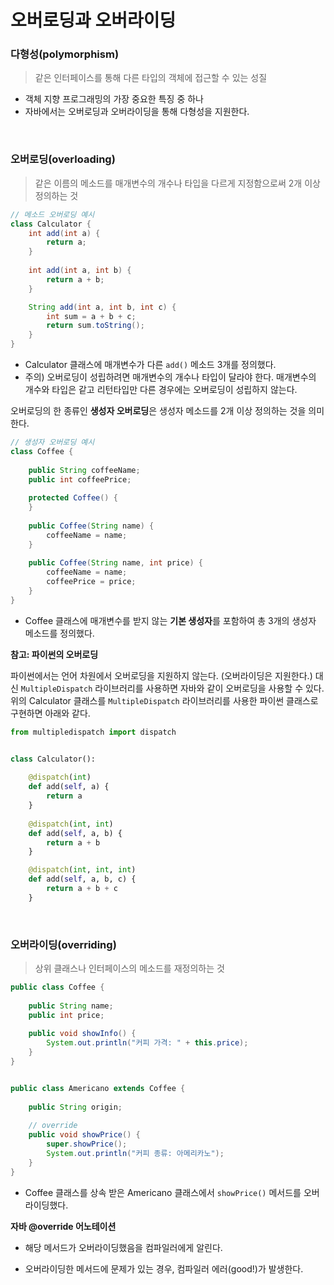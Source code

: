 # 오버로딩과 오버라이딩



### 다형성(polymorphism)

> 같은 인터페이스를 통해 다른 타입의 객체에 접근할 수 있는 성질

- 객체 지향 프로그래밍의 가장 중요한 특징 중 하나
- 자바에서는 오버로딩과 오버라이딩을 통해 다형성을 지원한다.

<br>

### 오버로딩(overloading)

> 같은 이름의 메소드를 매개변수의 개수나 타입을 다르게 지정함으로써 2개 이상 정의하는 것

```java
// 메소드 오버로딩 예시
class Calculator {
    int add(int a) {
        return a;
    }
    
    int add(int a, int b) {
        return a + b;
    }

	String add(int a, int b, int c) {
        int sum = a + b + c;
        return sum.toString();
	}
}
```

- Calculator 클래스에 매개변수가 다른 `add()` 메소드 3개를 정의했다. 
- 주의) 오버로딩이 성립하려면 매개변수의 개수나 타입이 달라야 한다. 매개변수의 개수와 타입은 같고 리턴타입만 다른 경우에는 오버로딩이 성립하지 않는다.

오버로딩의 한 종류인 **생성자 오버로딩**은 생성자 메소드를 2개 이상 정의하는 것을 의미한다.

```java
// 생성자 오버로딩 예시
class Coffee {
    
    public String coffeeName;
    public int coffeePrice;
    
    protected Coffee() {
    }
    
    public Coffee(String name) {
        coffeeName = name;
    }
    
    public Coffee(String name, int price) {
        coffeeName = name;
        coffeePrice = price;
    }
}
```

- Coffee 클래스에 매개변수를 받지 않는 **기본 생성자**를 포함하여 총 3개의 생성자 메소드를 정의했다. 

**참고: 파이썬의 오버로딩**

파이썬에서는 언어 차원에서 오버로딩을 지원하지 않는다. (오버라이딩은 지원한다.) 대신 `MultipleDispatch` 라이브러리를 사용하면 자바와 같이 오버로딩을 사용할 수 있다. 위의 Calculator 클래스를 `MultipleDispatch` 라이브러리를 사용한 파이썬 클래스로 구현하면 아래와 같다.

```python
from multipledispatch import dispatch


class Calculator():
  
    @dispatch(int)
    def add(self, a) {
        return a
    }
    
    @dispatch(int, int)
    def add(self, a, b) {
        return a + b
    }

    @dispatch(int, int, int)
	def add(self, a, b, c) {
        return a + b + c
	}
```

<br>

### 오버라이딩(overriding)

> 상위 클래스나 인터페이스의 메소드를 재정의하는 것

```java
public class Coffee {
    
    public String name;
    public int price;
    
    public void showInfo() {
        System.out.println("커피 가격: " + this.price);
    }
}


public class Americano extends Coffee {
    
    public String origin;
    
    // override
    public void showPrice() {
        super.showPrice();
        System.out.println("커피 종류: 아메리카노");
    }
}
```

- Coffee 클래스를 상속 받은 Americano 클래스에서 `showPrice()` 메서드를 오버라이딩했다.

**자바 @override 어노테이션**

- 해당 메서드가 오버라이딩했음을 컴파일러에게 알린다.

- 오버라이딩한 메서드에 문제가 있는 경우, 컴파일러 에러(good!)가 발생한다. 

